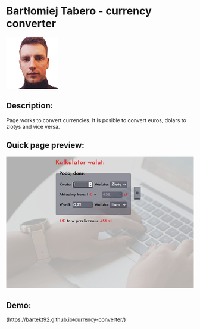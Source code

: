 # Bartłomiej Tabero - currency converter
![Bartłomiej Tabero](https://github.com/bartekt92/homepage/blob/main/images/bt.png?raw=true)
## Description:
Page works to convert currencies. It is posible to convert euros, dolars to zlotys and vice versa.
## Quick page preview:
![Quick page preview](https://github.com/bartekt92/currency-converter/blob/main/images/page-preview.jpg?raw=true)
## Demo:
(https://bartekt92.github.io/currency-converter/)
